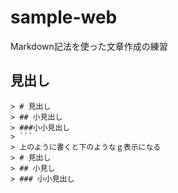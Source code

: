 # sample-web

Markdown記法を使った文章作成の練習

## 見出し

```
> # 見出し
> ## 小見出し
> ###小小見出し
> ```
> 上のように書くと下のようなｇ表示になる
> # 見出し
> ## 小見し
> ### 小小見出し

